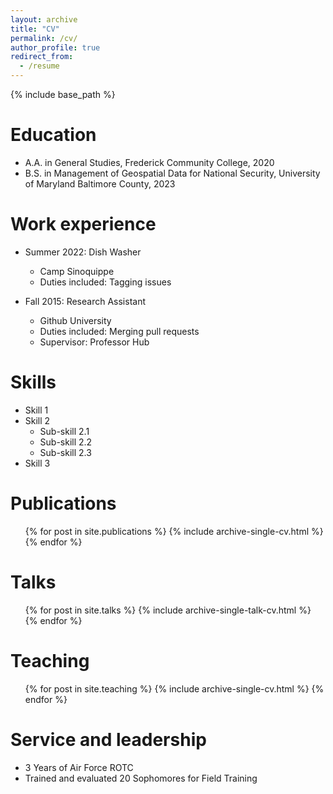 ```yaml
---
layout: archive
title: "CV"
permalink: /cv/
author_profile: true
redirect_from:
  - /resume
---
```


{% include base_path %}

Education
======
* A.A. in General Studies, Frederick Community College, 2020
* B.S. in Management of Geospatial Data for National Security, University of Maryland Baltimore County, 2023


Work experience
======
* Summer 2022: Dish Washer
  * Camp Sinoquippe
  * Duties included: Tagging issues

* Fall 2015: Research Assistant
  * Github University
  * Duties included: Merging pull requests
  * Supervisor: Professor Hub
  
Skills
======
* Skill 1
* Skill 2
  * Sub-skill 2.1
  * Sub-skill 2.2
  * Sub-skill 2.3
* Skill 3

Publications
======
  <ul>{% for post in site.publications %}
    {% include archive-single-cv.html %}
  {% endfor %}</ul>
  
Talks
======
  <ul>{% for post in site.talks %}
    {% include archive-single-talk-cv.html %}
  {% endfor %}</ul>
  
Teaching
======
  <ul>{% for post in site.teaching %}
    {% include archive-single-cv.html %}
  {% endfor %}</ul>
  
Service and leadership
======
* 3 Years of Air Force ROTC
*   Trained and evaluated 20 Sophomores for Field Training
